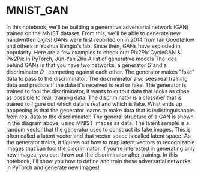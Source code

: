 # MNIST_GAN
In this notebook, we'll be building a generative adversarial network (GAN) trained on the MNIST dataset. From this, we'll be able to generate new handwritten digits!  GANs were first reported on in 2014 from Ian Goodfellow and others in Yoshua Bengio's lab. Since then, GANs have exploded in popularity. Here are a few examples to check out:  Pix2Pix CycleGAN &amp; Pix2Pix in PyTorch, Jun-Yan Zhu A list of generative models The idea behind GANs is that you have two networks, a generator  𝐺  and a discriminator  𝐷 , competing against each other. The generator makes "fake" data to pass to the discriminator. The discriminator also sees real training data and predicts if the data it's received is real or fake.  The generator is trained to fool the discriminator, it wants to output data that looks as close as possible to real, training data. The discriminator is a classifier that is trained to figure out which data is real and which is fake. What ends up happening is that the generator learns to make data that is indistinguishable from real data to the discriminator.   The general structure of a GAN is shown in the diagram above, using MNIST images as data. The latent sample is a random vector that the generator uses to construct its fake images. This is often called a latent vector and that vector space is called latent space. As the generator trains, it figures out how to map latent vectors to recognizable images that can fool the discriminator.  If you're interested in generating only new images, you can throw out the discriminator after training. In this notebook, I'll show you how to define and train these adversarial networks in PyTorch and generate new images!
